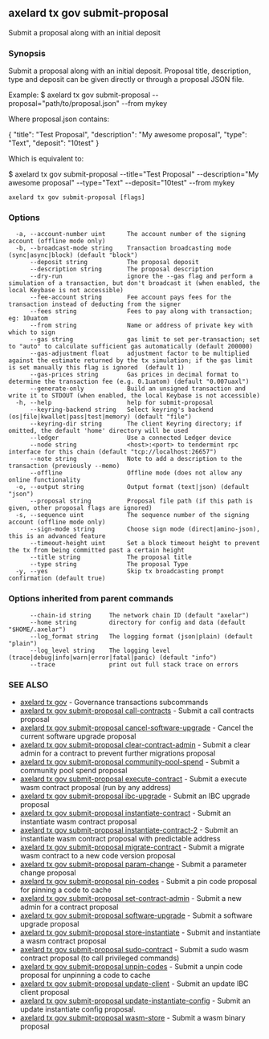 ## axelard tx gov submit-proposal

Submit a proposal along with an initial deposit

### Synopsis

Submit a proposal along with an initial deposit.
Proposal title, description, type and deposit can be given directly or through a proposal JSON file.

Example:
$ axelard tx gov submit-proposal --proposal="path/to/proposal.json" --from mykey

Where proposal.json contains:

{
"title": "Test Proposal",
"description": "My awesome proposal",
"type": "Text",
"deposit": "10test"
}

Which is equivalent to:

$ axelard tx gov submit-proposal --title="Test Proposal" --description="My awesome proposal" --type="Text" --deposit="10test" --from mykey

```
axelard tx gov submit-proposal [flags]
```

### Options

```
  -a, --account-number uint      The account number of the signing account (offline mode only)
  -b, --broadcast-mode string    Transaction broadcasting mode (sync|async|block) (default "block")
      --deposit string           The proposal deposit
      --description string       The proposal description
      --dry-run                  ignore the --gas flag and perform a simulation of a transaction, but don't broadcast it (when enabled, the local Keybase is not accessible)
      --fee-account string       Fee account pays fees for the transaction instead of deducting from the signer
      --fees string              Fees to pay along with transaction; eg: 10uatom
      --from string              Name or address of private key with which to sign
      --gas string               gas limit to set per-transaction; set to "auto" to calculate sufficient gas automatically (default 200000)
      --gas-adjustment float     adjustment factor to be multiplied against the estimate returned by the tx simulation; if the gas limit is set manually this flag is ignored  (default 1)
      --gas-prices string        Gas prices in decimal format to determine the transaction fee (e.g. 0.1uatom) (default "0.007uaxl")
      --generate-only            Build an unsigned transaction and write it to STDOUT (when enabled, the local Keybase is not accessible)
  -h, --help                     help for submit-proposal
      --keyring-backend string   Select keyring's backend (os|file|kwallet|pass|test|memory) (default "file")
      --keyring-dir string       The client Keyring directory; if omitted, the default 'home' directory will be used
      --ledger                   Use a connected Ledger device
      --node string              <host>:<port> to tendermint rpc interface for this chain (default "tcp://localhost:26657")
      --note string              Note to add a description to the transaction (previously --memo)
      --offline                  Offline mode (does not allow any online functionality
  -o, --output string            Output format (text|json) (default "json")
      --proposal string          Proposal file path (if this path is given, other proposal flags are ignored)
  -s, --sequence uint            The sequence number of the signing account (offline mode only)
      --sign-mode string         Choose sign mode (direct|amino-json), this is an advanced feature
      --timeout-height uint      Set a block timeout height to prevent the tx from being committed past a certain height
      --title string             The proposal title
      --type string              The proposal Type
  -y, --yes                      Skip tx broadcasting prompt confirmation (default true)
```

### Options inherited from parent commands

```
      --chain-id string     The network chain ID (default "axelar")
      --home string         directory for config and data (default "$HOME/.axelar")
      --log_format string   The logging format (json|plain) (default "plain")
      --log_level string    The logging level (trace|debug|info|warn|error|fatal|panic) (default "info")
      --trace               print out full stack trace on errors
```

### SEE ALSO

- [axelard tx gov](axelard_tx_gov.md) - Governance transactions subcommands
- [axelard tx gov submit-proposal call-contracts](axelard_tx_gov_submit-proposal_call-contracts.md) - Submit a call contracts proposal
- [axelard tx gov submit-proposal cancel-software-upgrade](axelard_tx_gov_submit-proposal_cancel-software-upgrade.md) - Cancel the current software upgrade proposal
- [axelard tx gov submit-proposal clear-contract-admin](axelard_tx_gov_submit-proposal_clear-contract-admin.md) - Submit a clear admin for a contract to prevent further migrations proposal
- [axelard tx gov submit-proposal community-pool-spend](axelard_tx_gov_submit-proposal_community-pool-spend.md) - Submit a community pool spend proposal
- [axelard tx gov submit-proposal execute-contract](axelard_tx_gov_submit-proposal_execute-contract.md) - Submit a execute wasm contract proposal (run by any address)
- [axelard tx gov submit-proposal ibc-upgrade](axelard_tx_gov_submit-proposal_ibc-upgrade.md) - Submit an IBC upgrade proposal
- [axelard tx gov submit-proposal instantiate-contract](axelard_tx_gov_submit-proposal_instantiate-contract.md) - Submit an instantiate wasm contract proposal
- [axelard tx gov submit-proposal instantiate-contract-2](axelard_tx_gov_submit-proposal_instantiate-contract-2.md) - Submit an instantiate wasm contract proposal with predictable address
- [axelard tx gov submit-proposal migrate-contract](axelard_tx_gov_submit-proposal_migrate-contract.md) - Submit a migrate wasm contract to a new code version proposal
- [axelard tx gov submit-proposal param-change](axelard_tx_gov_submit-proposal_param-change.md) - Submit a parameter change proposal
- [axelard tx gov submit-proposal pin-codes](axelard_tx_gov_submit-proposal_pin-codes.md) - Submit a pin code proposal for pinning a code to cache
- [axelard tx gov submit-proposal set-contract-admin](axelard_tx_gov_submit-proposal_set-contract-admin.md) - Submit a new admin for a contract proposal
- [axelard tx gov submit-proposal software-upgrade](axelard_tx_gov_submit-proposal_software-upgrade.md) - Submit a software upgrade proposal
- [axelard tx gov submit-proposal store-instantiate](axelard_tx_gov_submit-proposal_store-instantiate.md) - Submit and instantiate a wasm contract proposal
- [axelard tx gov submit-proposal sudo-contract](axelard_tx_gov_submit-proposal_sudo-contract.md) - Submit a sudo wasm contract proposal (to call privileged commands)
- [axelard tx gov submit-proposal unpin-codes](axelard_tx_gov_submit-proposal_unpin-codes.md) - Submit a unpin code proposal for unpinning a code to cache
- [axelard tx gov submit-proposal update-client](axelard_tx_gov_submit-proposal_update-client.md) - Submit an update IBC client proposal
- [axelard tx gov submit-proposal update-instantiate-config](axelard_tx_gov_submit-proposal_update-instantiate-config.md) - Submit an update instantiate config proposal.
- [axelard tx gov submit-proposal wasm-store](axelard_tx_gov_submit-proposal_wasm-store.md) - Submit a wasm binary proposal
